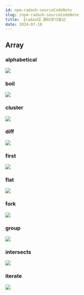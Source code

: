 ```yaml
---
id: npm-radash-sourceCodeNote
slug: /npm-radash-sourceCodeNote
title: 【radash】源码学习笔记
date: 2024-07-10
---
```




## Array

### alphabetical

![](https://gitee.com/lao-jiawei/photo-gallery/raw/master/images/css/alphabetical.jfif)

### boil

![](https://gitee.com/lao-jiawei/photo-gallery/raw/master/images/radash/boil.jfif)

### cluster

![](https://gitee.com/lao-jiawei/photo-gallery/raw/master/images/radash/cluster.jfif)

### diff

![](https://gitee.com/lao-jiawei/photo-gallery/raw/master/images/radash/diff.jfif)

### first

![](https://gitee.com/lao-jiawei/photo-gallery/raw/master/images/radash/first.jfif)

### flat

![](https://gitee.com/lao-jiawei/photo-gallery/raw/master/images/radash/flat.jfif)

### fork

![](https://gitee.com/lao-jiawei/photo-gallery/raw/master/images/radash/fork.jfif)

### group

![](https://gitee.com/lao-jiawei/photo-gallery/raw/master/images/radash/group.jfif)

### intersects

![](https://gitee.com/lao-jiawei/photo-gallery/raw/master/images/radash/intersects.jfif)

### iterate

![](https://gitee.com/lao-jiawei/photo-gallery/raw/master/images/radash/iterate.jfif)


